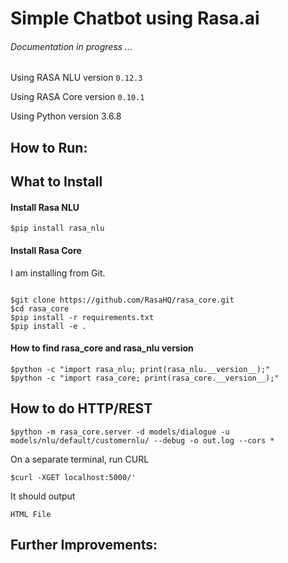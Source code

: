 # Simple Chatbot using Rasa.ai

###### Documentation in progress ...

Using RASA NLU version `0.12.3`

Using RASA Core version `0.10.1`

Using Python version 3.6.8

## How to Run:


## What to Install

#### Install Rasa NLU

`$pip install rasa_nlu`

#### Install Rasa Core

I am installing from Git.

```

$git clone https://github.com/RasaHQ/rasa_core.git
$cd rasa_core
$pip install -r requirements.txt
$pip install -e .
```


#### How to find rasa_core and rasa_nlu version

```
$python -c "import rasa_nlu; print(rasa_nlu.__version__);"
$python -c "import rasa_core; print(rasa_core.__version__);"
```


## How to do HTTP/REST

`$python -m rasa_core.server -d models/dialogue -u models/nlu/default/customernlu/ --debug -o out.log --cors *`

On a separate terminal, run CURL

`$curl -XGET localhost:5000/'`

It should output

`HTML File`


## Further Improvements:
